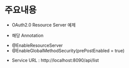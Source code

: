 # 주요내용 #

* OAuth2.0 Resource Server 예제 

* 해당 Annotation 
- @EnableResourceServer
- @EnableGlobalMethodSecurity(prePostEnabled = true)

* Service URL : http://localhost:8090/api/list
